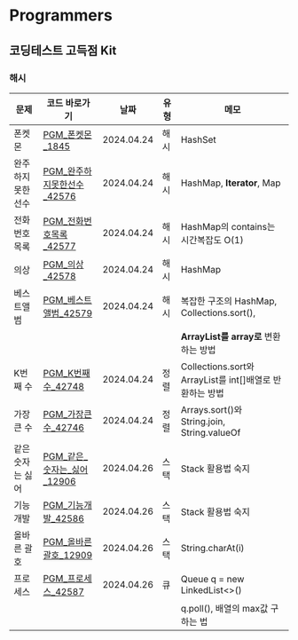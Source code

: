# Programmers
## 코딩테스트 고득점 Kit
### 해시
| 문제         | 코드 바로가기                       | 날짜         | 유형 | 메모                                            |
|------------|-------------------------------|------------|--|-----------------------------------------------|
| 폰켓몬        | [PGM_폰켓몬_1845](PGM_폰켓몬_1845.java) | 2024.04.24 | 해시 | HashSet                                       |
| 완주하지 못한 선수 | [PGM_완주하지못한선수_42576](PGM_완주하지못한선수_42576.java) | 2024.04.24 | 해시 | HashMap, **Iterator**, Map                    |
| 전화번호 목록    | [PGM_전화번호목록_42577](PGM_전화번호목록_42577.java) | 2024.04.24 | 해시 | HashMap의 contains는 시간복잡도 O(1)                 |
| 의상         | [PGM_의상_42578](PGM_의상_42578.java) | 2024.04.24 | 해시 | HashMap                                       |
| 베스트앨범      | [PGM_베스트앨범_42579](PGM_베스트앨범_42579.java) | 2024.04.24 | 해시 | 복잡한 구조의 HashMap, Collections.sort(),          |
|            |                               |            |    | **ArrayList를 array로** 변환하는 방법                 |
| K번째 수      | [PGM_K번째수_42748](PGM_K번째수_42748.java) | 2024.04.24 | 정렬 | Collections.sort와 ArrayList를 int[]배열로 반환하는 방법 |
| 가장 큰 수     | [PGM_가장큰수_42746](PGM_가장큰수_42746.java) | 2024.04.24 | 정렬 | Arrays.sort()와 String.join, String.valueOf    |
| 같은 숫자는 싫어  | [PGM_같은_숫자는_싫어_12906](PGM_같은_숫자는_싫어_12906.java) | 2024.04.26 | 스택 | Stack 활용법 숙지                                  |
| 기능 개발      | [PGM_기능개발_42586](PGM_기능개발_42586.java) | 2024.04.26 | 스택 | Stack 활용법 숙지                                  |
| 올바른 괄호     | [PGM_올바른괄호_12909](PGM_올바른괄호_12909.java) | 2024.04.26 | 스택 | String.charAt(i)                              |                                                  
| 프로세스       | [PGM_프로세스_42587](PGM_프로세스_42587.java)            | 2024.04.26 | 큐 | Queue<Integer> q = new LinkedList<>()         |                                                  
|            |                               |            |    | q.poll(), 배열의 max값 구하는 법                      |
